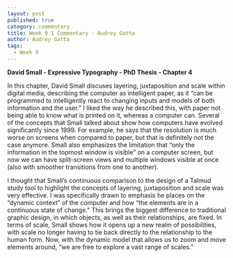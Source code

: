 ```yaml
---
layout: post
published: true
category: commentary
title: Week 9.1 Commentary - Audrey Gatta
author: Audrey Gatta
tags:
  - Week 9
---
```

**David Small - Expressive Typography - PhD Thesis - Chapter 4**

In this chapter, David Small discuses layering, juxtaposition and scale within digital media, describing the computer as intelligent paper, as it “can be programmed to intelligently react to changing inputs and models of both information and the user.” I liked the way he described this, with paper not being able to know what is printed on it, whereas a computer can. Several of the concepts that Small talked about show how computers have evolved significantly since 1999. For example, he says that the resolution is much worse on screens when compared to paper, but that is definitely not the case anymore. Small also emphasizes the limitation that “only the information in the topmost window is visible” on a computer screen, but now we can have split-screen views and multiple windows visible at once (also with smoother transitions from one to another). 

I thought that Small’s continuous comparison to the design of a Talmud study tool to highlight the concepts of layering, juxtaposition and scale was very effective. I was specifically drawn to emphasis he places on the “dynamic context” of the computer and how “the elements are in a continuous state of change.” This brings the biggest difference to traditional graphic design, in which objects, as well as their relationships, are fixed. In terms of scale, Small shows how it opens up a new realm of possibilities, with scale no longer having to tie back directly to the relationship to the human form. Now, with the dynamic model that allows us to zoom and move elements around, “we are free to explore a vast range of scales.”

